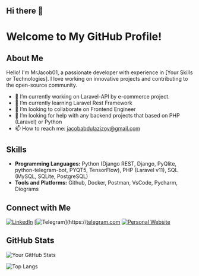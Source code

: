 ## Hi there 👋
# Welcome to My GitHub Profile!
## About Me

Hello! I'm MrJacob01, a passionate developer with experience in [Your Skills or Technologies]. I love working on innovative projects and contributing to the open-source community.

- 🔭 I’m currently working on Laravel-API by e-commerce project.
- 🌱 I’m currently learning Laravel Rest Framework
- 👯 I’m looking to collaborate on Frontend Engineer
- 🤔 I’m looking for help with any backend projects that based on PHP (Laravel) or Python
- 📫 How to reach me: jacobabdulazizov@gmail.com

## Skills

- **Programming Languages:** Python (Django REST, Django, PyQlite, python-telegram-bot, PYQT5, TensorFlow), PHP (Laravel v11), SQL (MySQL, SQLite, PostgreSQL)
- **Tools and Platforms:** Github, Docker, Postman, VsCode, Pycharm, Diograms


## Connect with Me

[![LinkedIn](https://img.shields.io/badge/LinkedIn-0077B5?style=for-the-badge&logo=linkedin&logoColor=white)]([https://www.linkedin.com/in/jacob-abdulazizov-54b9bb34a])
[![Telegram](https://img.shields.io/badge/Telegram?style=social&logo=https%3A%2F%2Fsimpleicons.org%2F%3Fmodal%3Dicon%26q%3Dtelegram
)](https://[telegram.com](https://t.me/Developer_Jacob)
[![Personal Website](https://img.shields.io/badge/Website-000000?style=for-the-badge&logo=About.me&logoColor=white)](https://yourwebsite.com)

## GitHub Stats

![Your GitHub Stats](https://github-readme-stats.vercel.app/api?username=MrJacob01&show_icons=true&theme=tokyonight)

![Top Langs](https://github-readme-stats.vercel.app/api/top-langs/?username=MrJacob01&layout=compact&theme=tokyonight)
